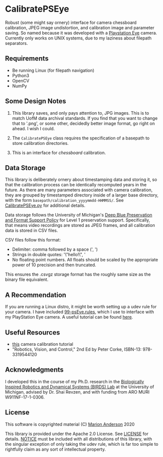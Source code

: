 # CalibratePSEye
Robust (some might say ornery) interface for camera chessboard calibration, JPEG image undistortion, and calibration image and parameter saving. So named because it was developed with a [Playstation Eye](https://en.wikipedia.org/wiki/PlayStation_Eye) camera. Currently only works on UNIX systems, due to my laziness about filepath separators.

## Requirements
* Be running Linux (for filepath navigation)
* Python3
* OpenCV
* NumPy

## Some Design Notes

1. This library saves, and only pays attention to, JPG images. This is to match UofM data archival standards. If you find that you want to change that to '.png', or some other, decidedly better image format, go right on ahead. I wish I could.

2. The `CalibratePSEye` class requires the specification of a basepath to store calibration directories.

3. This is an interface for *chessboard* calibration.


## Data Storage
This library is deliberately ornery about timestamping data and storing it, so that the calibration process can be identically recomputed years in the future. As there are many parameters associated with camera calibration, they are grouped by timestamped directory inside of a larger base directory, with the form `basepath/calibration_yyyymmdd-HHMMSS/`. See [CalibratePSEye.py](CalibratePSEye.py) for additional details.

Data storage follows the University of Michigan's [Deep Blue Preservation and Format Support Policy](https://deepblue.lib.umich.edu/static/about/deepbluepreservation.html) for Level 1 preservation support. Specifically, that means video recordings are stored as JPEG frames, and all calibration data is stored in CSV files.

CSV files follow this format:
* Delimiter: comma followed by a space (', ')
* Strings in double quotes: '\\"hello!\\", '
* No floating point numbers. All floats should be scaled by the appropriate power of 10 precision and then truncated.

This ensures the .csvgz storage format has the roughly same size as the binary file equivalent.

## A Recommendation
If you are running a Linux distro, it might be worth setting up a udev rule for your camera. I have included [99-psEye.rules](99-psEye.rules), which I use to interface with my PlayStation Eye camera. A useful tutorial can be found [here](https://www.thegeekdiary.com/beginners-guide-to-udev-in-linux/).

## Useful Resources
* [this](https://docs.opencv.org/3.2.0/dc/dbb/tutorial_py_calibration.html) camera calibration tutorial
* "Robotics, Vision, and Control," 2nd Ed by Peter Corke, ISBN-13: 978-3319544120

## Acknowledgments
I developed this in the course of my Ph.D. research in the [Biologically Inspired Robotics and Dynamical Systems (BIRDS) Lab](https://birds.eecs.umich.edu/index.html) at the University of Michigan, advised by Dr. Shai Revzen, and with funding from ARO MURI W911NF-17-1-0306.

## License
This software is copyrighted material (C) [Marion Anderson](https://github.com/lowdrant) 2020

This library is provided under the Apache 2.0 License. See [LICENSE](LICENSE) for details.
[NOTICE](NOTICE) must be included with all distributions of this library, with the singular exception of only taking the udev rule, which is far too simple to rightfully claim as any sort of intellectual property.
